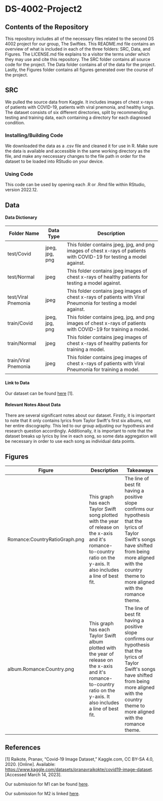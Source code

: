 # DS-4002-Project2

## Contents of the Repository

This repository includes all of the necessary files related to the second DS 4002 project for our group, The Swifties. This README.md file contains an overview of what is included in each of the three folders: SRC, Data, and Figures. The LICENSE.md file explains to a visitor the terms under which they may use and cite this repository. The SRC folder contains all source code for the project. The Data folder contains all of the data for the project. Lastly, the Figures folder contains all figures generated over the course of the project.

## SRC

We pulled the source data from Kaggle. It includes images of chest x-rays of patients with COVID-19, patients with viral pnemonia, and healthy lungs. The dataset consists of six different directories, split by recommending testing and training data, each containing a directory for each diagnosed condition.

### Installing/Building Code

We downloaded the data as a .csv file and cleaned it for use in R. Make sure the data is available and accessible in the same working directory as the file, and make any neccessary changes to the file path in order for the dataset to be loaded into RStudio on your device.

### Using Code

This code can be used by opening each .R or .Rmd file within RStudio, version 2022.12.

## Data

#### Data Dictionary

| Folder Name         | Data Type     | Description |
| ------------------- | ------------- | ----------- |
| test/Covid          | jpeg, jpg, png| This folder contains jpeg, jpg, and png images of chest x-rays of patients with COVID-19 for testing a model against. |
| test/Normal         | jpeg          | This folder contains jpeg images of chest x-rays of healthy patients for testing a model against.|
| test/Viral Pnemonia | jpeg          | This folder contains jpeg images of chest x-rays of patients with Viral Pneumonia for testing a model against.|
| train/Covid         | jpeg, jpg, png| This folder contains jpeg, jpg, and png images of chest x-rays of patients with COVID-19 for training a model. |
| train/Normal        | jpeg          | This folder contains jpeg images of chest x-rays of healthy patients for training a model.|
| train/Viral Pnemonia| jpeg          | This folder contains jpeg images of chest x-rays of patients with Viral Pneumonia for training a model. |

#### Link to Data

Our dataset can be found [here](https://www.kaggle.com/datasets/pranavraikokte/covid19-image-dataset) [1].

#### Relevant Notes About Data

There are several significant notes about our dataset. Firstly, it is important to note that it only contains lyrics from Taylor Swift's first six albums, not her entire discography. This led to our group adjusting our hypothesis and research question accordingly. Additionally, it is important to note that the dataset breaks up lyrics by line in each song, so some data aggregation will be necessary in order to use each song as individual data points.

## Figures 

| Figure      | Description | Takeaways   |
| ----------- | ----------- | ----------- |
| Romance:CountryRatioGraph.png| This graph has each Taylor Swift song plotted with the year of release on the x-axis and it's romance-to-country ratio on the y-axis. It also includes a line of best fit.| The line of best fit having a positive slope confirms our hypothesis that the lyrics of Taylor Swift's songs have shifted from being more aligned with the country theme to more aligned with the romance theme. |
| album.Romance:Country.png |  This graph has each Taylor Swift album plotted with the year of release on the x-axis and it's romance-to-country ratio on the y-axis. It also includes a line of best fit. | The line of best fit having a positive slope confirms our hypothesis that the lyrics of Taylor Swift's songs have shifted from being more aligned with the country theme to more aligned with the romance theme. |

## References

[1] Raikote, Pranav, “Covid-19 Image Dataset,” Kaggle.com, CC BY-SA 4.0, 2020. [Online]. Available: https://www.kaggle.com/datasets/pranavraikokte/covid19-image-dataset. [Accessed March 14, 2023].

Our submission for M1 can be found [here](https://docs.google.com/document/d/15BI0JMWRXRKFiejG8Nu_kt_VcEqPVRjsSN_60aouXlg/edit?usp=sharing).

Our submission for M2 is linked [here](https://docs.google.com/document/d/1CNDYayc-ehutT4BBa86Op7M2H-f36dQVTdlzm7_qeuM/edit?usp=sharing).
